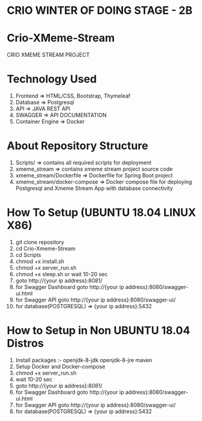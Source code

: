 # CRIO WINTER OF DOING STAGE - 2B
# Crio-XMeme-Stream
CRIO XMEME STREAM PROJECT

# Technology Used
1) Frontend         => HTML/CSS, Bootstrap, Thymeleaf
2) Database         => Postgresql
3) API              => JAVA REST API
4) SWAGGER          => API DOCUMENTATION
5) Container Engine => Docker

# About Repository Structure
1) Scripts/                    => contains all required scripts for deployment
2) xmeme_stream                => contains xmeme stream project source code
3) xmeme_stream/Dockerfile     => Dockerfile for Spring Boot project
4) xmeme_stream/docker-compose => Docker compose file for deploying Postgresql and Xmeme Stream App with database connectivity

# How To Setup (UBUNTU 18.04 LINUX X86)
1) git clone repository
2) cd Crio-Xmeme-Stream
3) cd Scripts
4) chmod +x install.sh
5) chmod +x server_run.sh
6) chmod +x sleep.sh or wait 10-20 sec
7) goto http://{your ip address}:8081/ 
8) for Swagger Dashboard goto http://{your ip address}:8080/swagger-ui.html
9) for Swagger API goto http://{your ip address}:8080/swagger-ui/
10) for database(POSTGRESQL) =>  {your ip address}:5432  

# How to Setup in Non UBUNTU 18.04 Distros
1) Install packages :-
openjdk-8-jdk openjdk-8-jre maven
2) Setup Docker and Docker-compose
3) chmod +x server_run.sh
4) wait 10-20 sec
5) goto http://{your ip address}:8081/ 
6) for Swagger Dashboard goto http://{your ip address}:8080/swagger-ui.html
7) for Swagger API goto http://{your ip address}:8080/swagger-ui/
8) for database(POSTGRESQL) =>  {your ip address}:5432  

